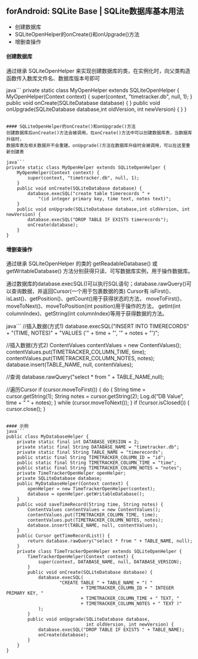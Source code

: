 ## forAndroid: SQLite Base | SQLite数据库基本用法
>
- 创建数据库
- SQLiteOpenHelper的onCreate()和onUpgrade()方法
- 增删查操作

#### 创建数据库
通过继承 SQLiteOpenHelper 来实现创建数据库的类，在实例化时，向父类构造函数传入数库文件名、数据库版本号即可

java```
private static class MyOpenHelper extends SQLiteOpenHelper {
    MyOpenHelper(Context context) {
        super(context, "timetracker.db", null, 1);
    }
    public void onCreate(SQLiteDatabase database) {
    }
    public void onUpgrade(SQLiteDatabase database,int oldVersion, int newVersion) {
    }
}
```

#### SQLiteOpenHelper的onCreate()和onUpgrade()方法
创建数据库后onCreate()方法会被调用，在onCreate()方法中可以创建数据库表，当数据库升级时，
数据库表及相关数据并不会重建。onUpgrade()方法在数据库升级时会被调用，可以在这里重新创建表

java```
private static class MyOpenHelper extends SQLiteOpenHelper {
    MyOpenHelper(Context context) {
        super(context, "timetracker.db", null, 1);
    }
    public void onCreate(SQLiteDatabase database) {
        database.execSQL("create table timerecords " +
            "(id integer primary key, time text, notes text)";
    }
    public void onUpgrade(SQLiteDatabase database,int oldVersion, int newVersion) {
        database.execSQL("DROP TABLE IF EXISTS timerecords");
        onCreate(database);
    }
}
```

#### 增删查操作
通过继承 SQLiteOpenHelper 的类的 getReadableDatabase() 或
getWritableDatabase() 方法分别获得只读、可写数据库实例，用于操作数据库。

通过数据库的database.execSQL()可以执行SQL语句；database.rawQuery()可以查询数据，并返回Cursor(一个用于包裹数据的类)
Cursor有 isFirst()、isLast()、getPosition()、getCount()用于获得状态的方法，
moveToFirst()、moveToNext()、moveToPosition(int position)用于操作的方法，
getInt(int columnIndex)、getString(int columnIndex)等用于获得数据的方法。

java```
//插入数据(方式1)
database.execSQL("INSERT INTO TIMERECORDS" + "(TIME, NOTES)" + "VALUES ('" + time + "', '" + notes + "')";

//插入数据(方式2)
ContentValues contentValues = new ContentValues();
contentValues.put(TIMETRACKER_COLUMN_TIME, time);
contentValues.put(TIMETRACKER_COLUMN_NOTES, notes);
database.insert(TABLE_NAME, null, contentValues);

//查询
database.rawQuery("select * from " + TABLE_NAME,null);

//遍历Cursor
if (cursor.moveToFirst()) {
    do {
        String time = cursor.getString(1);
        String notes = cursor.getString(2);
        Log.d(“DB Value“, time + “ “ + notes);
    } while (cursor.moveToNext());
}
if (!cursor.isClosed()) {
    cursor.close();
}
```

#### 示例
java```
public class MyDatabaseHelper {
    private static final int DATABASE_VERSION = 2;
    private static final String DATABASE_NAME = "timetracker.db";
    private static final String TABLE_NAME = "timerecords";
    public static final String TIMETRACKER_COLUMN_ID = "id";
    public static final String TIMETRACKER_COLUMN_TIME = "time";
    public static final String TIMETRACKER_COLUMN_NOTES = "notes";
    private TimeTrackerOpenHelper openHelper;
    private SQLiteDatabase database;
    public MyDatabaseHelper(Context context) {
        openHelper = new TimeTrackerOpenHelper(context);
        database = openHelper.getWritableDatabase();
    }
    public void saveTimeRecord(String time, String notes) {
        ContentValues contentValues = new ContentValues();
        contentValues.put(TIMETRACKER_COLUMN_TIME, time);
        contentValues.put(TIMETRACKER_COLUMN_NOTES, notes);
        database.insert(TABLE_NAME, null, contentValues);
    }
    public Cursor getTimeRecordList() {
        return database.rawQuery("select * from " + TABLE_NAME, null);
    }
    private class TimeTrackerOpenHelper extends SQLiteOpenHelper {
        TimeTrackerOpenHelper(Context context) {
            super(context, DATABASE_NAME, null, DATABASE_VERSION);
        }
        public void onCreate(SQLiteDatabase database) {
            database.execSQL(
                    "CREATE TABLE " + TABLE_NAME + "( "
                            + TIMETRACKER_COLUMN_ID + " INTEGER PRIMARY KEY, "
                            + TIMETRACKER_COLUMN_TIME + " TEXT, "
                            + TIMETRACKER_COLUMN_NOTES + " TEXT )"
            );
        }
        public void onUpgrade(SQLiteDatabase database,
                              int oldVersion, int newVersion) {
            database.execSQL("DROP TABLE IF EXISTS " + TABLE_NAME);
            onCreate(database);
        }
    }
}
```
